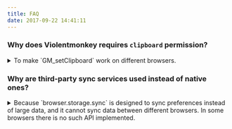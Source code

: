 ```yaml
---
title: FAQ
date: 2017-09-22 14:41:11
---
```


### Why does Violentmonkey requires `clipboard` permission?

<details>
<summary>To make `GM_setClipboard` work on different browsers.</summary>

First of all, the required permission is named `clipboardWrite`, which means it just allows writing to clipboard, but not reading from clipboard.

Secondly, there is a function used in userscripts named `GM_setClipboard`. It writes to clipboard, just exactly what `clipboardWrite` allows.

On Chrome, the extension can write to clipboard in the background even without `clipboardWrite` permission. But on Firefox, this won't work without the permission. So `clipboardWrite` permission is required to make the extension work on different browsers.
</details>

### Why are third-party sync services used instead of native ones?

<details>
<summary>Because `browser.storage.sync` is designed to sync preferences instead of large data, and it cannot sync data between different browsers. In some browsers there is no such API implemented.</summary>

According to [the document](https://developer.mozilla.org/en-US/Add-ons/WebExtensions/API/storage/sync), `browser.storage.sync` is designed to store preferences and sync them to different instances of the same browser with the same user logged in. And something more, up to 100KB of data can be stored and synced.

So the limitations are:
1. Up to 100KB of data can be stored, even smaller than size of a feature-rich script.
2. Only sync on the same browser, no share between Chrome and Firefox.

With third-party sync services (Dropbox, Google Drive, etc.):
1. More data can be stored.
2. Scripts can be shared in Chrome, Firefox, Vivaldi, Maxthon, etc. Your scripts are synced to different browsers if only Violentmonkey is installed.
</details>
